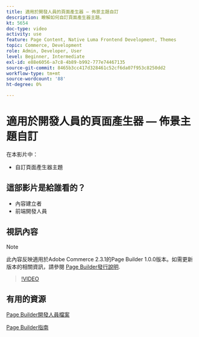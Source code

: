 ```yaml
---
title: 適用於開發人員的頁面產生器 — 佈景主題自訂
description: 瞭解如何自訂頁面產生器主題。
kt: 5654
doc-type: video
activity: use
feature: Page Content, Native Luma Frontend Development, Themes
topic: Commerce, Development
role: Admin, Developer, User
level: Beginner, Intermediate
exl-id: e88e6056-a7c8-4b89-b992-777e74467135
source-git-commit: 8465b3cc417d328461c52cf6da07f953c8250dd2
workflow-type: tm+mt
source-wordcount: '88'
ht-degree: 0%

---
```


# 適用於開發人員的頁面產生器 — 佈景主題自訂

在本影片中：

- 自訂頁面產生器主題

## 這部影片是給誰看的？

- 內容建立者
- 前端開發人員

## 視訊內容

>[!NOTE]
>
>此內容反映適用於Adobe Commerce 2.3.1的Page Builder 1.0.0版本。如需更新版本的相關資訊，請參閱 [Page Builder發行說明](https://experienceleague.adobe.com/docs/commerce-admin/page-builder/release-notes.html).

>[!VIDEO](https://video.tv.adobe.com/v/35713?quality=12&learn=on)

## 有用的資源

[Page Builder開發人員檔案](https://developer.adobe.com/commerce/frontend-core/page-builder/)

[Page Builder指南](https://experienceleague.adobe.com/docs/commerce-admin/page-builder/introduction.html)